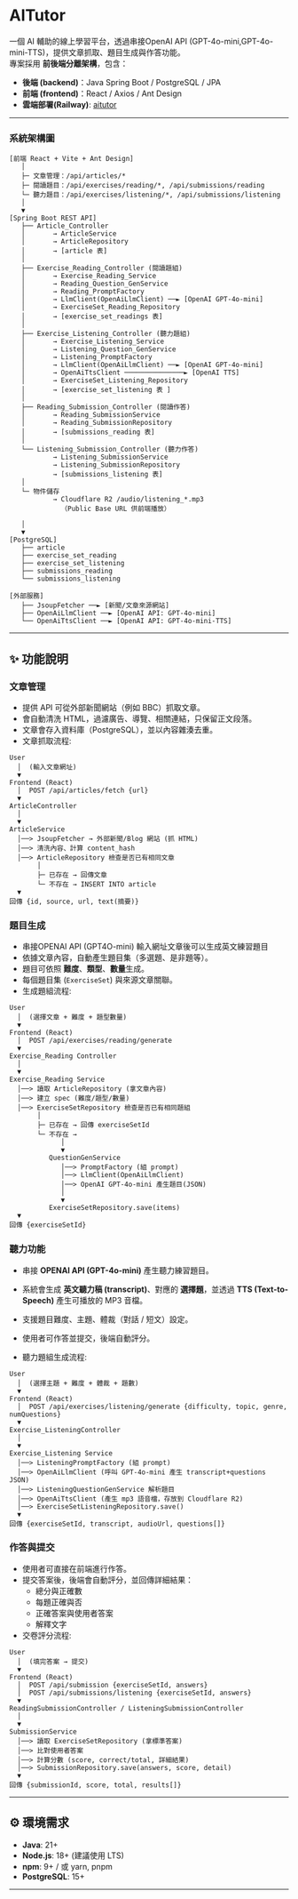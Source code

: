 # AITutor

一個 AI 輔助的線上學習平台，透過串接OpenAI API (GPT-4o-mini,GPT-4o-mini-TTS)，提供文章抓取、題目生成與作答功能。  
專案採用 **前後端分離架構**，包含：

- **後端 (backend)**：Java Spring Boot  / PostgreSQL / JPA
- **前端 (frontend)**：React / Axios / Ant Design
- **雲端部署(Railway)**: [aitutor](https://aitutor-frontend-production.up.railway.app)
---

### 系統架構圖

```text
[前端 React + Vite + Ant Design]
   │
   ├─ 文章管理：/api/articles/*
   ├─ 閱讀題目：/api/exercises/reading/*, /api/submissions/reading
   └─ 聽力題目：/api/exercises/listening/*, /api/submissions/listening
   │
   ▼
[Spring Boot REST API]
   ├── Article_Controller
   │       → ArticleService
   │       → ArticleRepository
   │       → [article 表]
   │
   ├── Exercise_Reading_Controller (閱讀題組)
   │       → Exercise_Reading_Service
   │       → Reading_Question_GenService
   │       → Reading_PromptFactory
   │       → LlmClient(OpenAiLlmClient) ──► [OpenAI GPT-4o-mini]
   │       → ExerciseSet_Reading_Repository
   │       → [exercise_set_readings 表]
   │
   ├── Exercise_Listening_Controller (聽力題組)
   │       → Exercise_Listening_Service
   │       → Listening_Question_GenService
   │       → Listening_PromptFactory
   │       → LlmClient(OpenAiLlmClient) ──► [OpenAI GPT-4o-mini]
   │       → OpenAiTtsClient ───────────────► [OpenAI TTS]
   │       → ExerciseSet_Listening_Repository
   │       → [exercise_set_listening 表 ]
   │
   ├── Reading_Submission_Controller (閱讀作答)
   │       → Reading_SubmissionService
   │       → Reading_SubmissionRepository
   │       → [submissions_reading 表]
   │
   └── Listening_Submission_Controller (聽力作答)
           → Listening_SubmissionService
           → Listening_SubmissionRepository
           → [submissions_listening 表]
   │
   └─ 物件儲存
           → Cloudflare R2 /audio/listening_*.mp3
             （Public Base URL 供前端播放）

   │
   ▼
[PostgreSQL]
   ├── article
   ├── exercise_set_reading
   ├── exercise_set_listening
   ├── submissions_reading
   └── submissions_listening

[外部服務]
   ├── JsoupFetcher ──► [新聞/文章來源網站]
   ├── OpenAiLlmClient ──► [OpenAI API: GPT-4o-mini]
   └── OpenAiTtsClient ──► [OpenAI API: GPT-4o-mini-TTS]

```
---

## ✨ 功能說明

### 文章管理
- 提供 API 可從外部新聞網站（例如 BBC）抓取文章。  
- 會自動清洗 HTML，過濾廣告、導覽、相關連結，只保留正文段落。  
- 文章會存入資料庫（PostgreSQL），並以內容雜湊去重。  
- 文章抓取流程:
```text
User
  │  (輸入文章網址)
  ▼
Frontend (React)
  │  POST /api/articles/fetch {url}
  ▼
ArticleController
  │
  ▼
ArticleService
  │──> JsoupFetcher → 外部新聞/Blog 網站 (抓 HTML)
  │──> 清洗內容、計算 content_hash
  │──> ArticleRepository 檢查是否已有相同文章
       │
       ├─ 已存在 → 回傳文章
       └─ 不存在 → INSERT INTO article
  ▼
回傳 {id, source, url, text(摘要)}
```
### 題目生成
- 串接OPENAI API (GPT4O-mini) 輸入網址文章後可以生成英文練習題目
- 依據文章內容，自動產生題目集（多選題、是非題等）。  
- 題目可依照 **難度**、**類型**、**數量**生成。  
- 每個題目集 (`ExerciseSet`) 與來源文章關聯。
- 生成題組流程:
```text
User
  │  (選擇文章 + 難度 + 題型數量)
  ▼
Frontend (React)
  │  POST /api/exercises/reading/generate 
  ▼
Exercise_Reading Controller
  │
  ▼
Exercise_Reading Service
  │──> 讀取 ArticleRepository (拿文章內容)
  │──> 建立 spec (難度/題型/數量)
  │──> ExerciseSetRepository 檢查是否已有相同題組
       │
       ├─ 已存在 → 回傳 exerciseSetId
       └─ 不存在 →
             │
             ▼
          QuestionGenService
             │──> PromptFactory (組 prompt)
             │──> LlmClient(OpenAiLlmClient)
             │──> OpenAI GPT-4o-mini 產生題目(JSON)
             │
             ▼
          ExerciseSetRepository.save(items)
  ▼
回傳 {exerciseSetId}

```
### 聽力功能
- 串接 **OPENAI API (GPT-4o-mini)** 產生聽力練習題目。  
- 系統會生成 **英文聽力稿 (transcript)**、對應的 **選擇題**，並透過 **TTS (Text-to-Speech)** 產生可播放的 MP3 音檔。  
- 支援題目難度、主題、體裁（對話 / 短文）設定。  
- 使用者可作答並提交，後端自動評分。  

- 聽力題組生成流程:
```text
User
  │  (選擇主題 + 難度 + 體裁 + 題數)
  ▼
Frontend (React)
  │  POST /api/exercises/listening/generate {difficulty, topic, genre, numQuestions}
  ▼
Exercise_ListeningController
  │
  ▼
Exercise_Listening Service
  │──> ListeningPromptFactory (組 prompt)
  │──> OpenAiLlmClient (呼叫 GPT-4o-mini 產生 transcript+questions JSON)
  │──> ListeningQuestionGenService 解析題目
  │──> OpenAiTtsClient (產生 mp3 語音檔，存放到 Cloudflare R2)
  │──> ExerciseSetListeningRepository.save()
  ▼
回傳 {exerciseSetId, transcript, audioUrl, questions[]}
```
### 作答與提交
- 使用者可直接在前端進行作答。  
- 提交答案後，後端會自動評分，並回傳詳細結果：  
  - 總分與正確數  
  - 每題正確與否  
  - 正確答案與使用者答案  
  - 解釋文字  
- 交卷評分流程:

```text
User
  │  (填完答案 → 提交)
  ▼
Frontend (React)
  │  POST /api/submission {exerciseSetId, answers}
  │  POST /api/submissions/listening {exerciseSetId, answers}
  ▼
ReadingSubmissionController / ListeningSubmissionController
  │
  ▼
SubmissionService
  │──> 讀取 ExerciseSetRepository (拿標準答案)
  │──> 比對使用者答案
  │──> 計算分數 (score, correct/total, 詳細結果)
  │──> SubmissionRepository.save(answers, score, detail)
  ▼
回傳 {submissionId, score, total, results[]}

```

---
## ⚙️ 環境需求

- **Java**: 21+
- **Node.js**: 18+ (建議使用 LTS)
- **npm**: 9+ / 或 yarn, pnpm
- **PostgreSQL**: 15+
---
